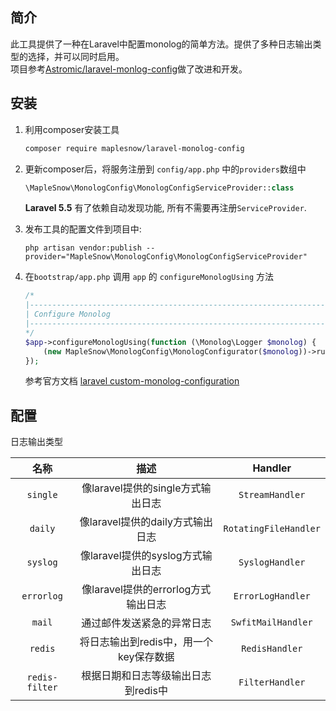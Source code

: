 ## 简介

此工具提供了一种在Laravel中配置monolog的简单方法。提供了多种日志输出类型的选择，并可以同时启用。  
项目参考[Astromic/laravel-monlog-config](https://github.com/Astrotomic/laravel-monolog-config)做了改进和开发。

## 安装

1. 利用composer安装工具

    ```bash
    composer require maplesnow/laravel-monolog-config
    ```

2. 更新composer后，将服务注册到 `config/app.php` 中的`providers`数组中

    ```php
    \MapleSnow\MonologConfig\MonologConfigServiceProvider::class
    ```

    **Laravel 5.5** 有了依赖自动发现功能, 所有不需要再注册`ServiceProvider`.

3. 发布工具的配置文件到项目中:

    ```
    php artisan vendor:publish --provider="MapleSnow\MonologConfig\MonologConfigServiceProvider"
    ```

4. 在`bootstrap/app.php` 调用 `app` 的 `configureMonologUsing` 方法

    ```php
    /*
    |--------------------------------------------------------------------------
    | Configure Monolog
    |--------------------------------------------------------------------------
    */
    $app->configureMonologUsing(function (\Monolog\Logger $monolog) {
        (new MapleSnow\MonologConfig\MonologConfigurator($monolog))->run();
    });
    
    ```

    参考官方文档 [laravel custom-monolog-configuration](https://laravel.com/docs/5.5/errors#custom-monolog-configuration)

## 配置

日志输出类型

| 名称      | 描述 | Handler |
| :------:  | :-----:  | :-----: |
| `single`  | 像laravel提供的single方式输出日志 | `StreamHandler` |
| `daily`   | 像laravel提供的daily方式输出日志 | `RotatingFileHandler` |
| `syslog`  | 像laravel提供的syslog方式输出日志 | `SyslogHandler` |
| `errorlog`| 像laravel提供的errorlog方式输出日志 | `ErrorLogHandler` |
| `mail`    | 通过邮件发送紧急的异常日志 | `SwfitMailHandler` |
| `redis`   |  将日志输出到redis中，用一个key保存数据  | `RedisHandler` |
| `redis-filter` |  根据日期和日志等级输出日志到redis中 |  `FilterHandler` |
